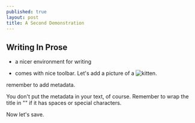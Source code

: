 ```yaml
---
published: true
layout: post
title: A Second Demonstration
---
```

## Writing In Prose

+ a nicer environment for writing

+ comes with nice toolbar. Let's add a picture of a ![kitten](https://images.duckduckgo.com/iu/?u=http%3A%2F%2Fwww.photocat.co.uk%2Fimages%2Fgalleries%2Fimages%2F1000_3448-r.jpg).

remember to add metadata.

You don't put the metadata in your text, of course. 
Remember to wrap the title in "" if it has spaces or special characters.

Now let's save.
